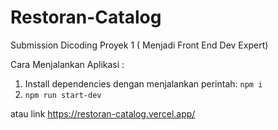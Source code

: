 # Restoran-Catalog
Submission Dicoding Proyek 1 ( Menjadi Front End Dev Expert)

Cara Menjalankan Aplikasi :
1. Install dependencies dengan menjalankan perintah: `npm i`
3. `npm run start-dev`

atau link https://restoran-catalog.vercel.app/
